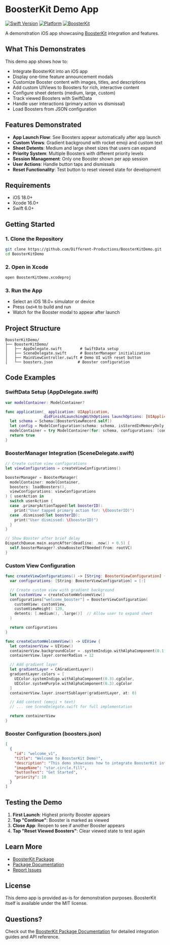 # BoosterKit Demo App

[![Swift Version](https://img.shields.io/badge/Swift-6.0-orange.svg)](https://swift.org)
[![Platform](https://img.shields.io/badge/platform-iOS%2018.0+-blue.svg)](https://developer.apple.com/ios/)
[![BoosterKit](https://img.shields.io/badge/BoosterKit-Package-brightgreen.svg)](https://github.com/Different-Productions/BoosterKit)

A demonstration iOS app showcasing [BoosterKit](https://github.com/Different-Productions/BoosterKit) integration and features.

## What This Demonstrates

This demo app shows how to:
- Integrate BoosterKit into an iOS app
- Display one-time feature announcement modals
- Customize Booster content with images, titles, and descriptions
- Add custom UIViews to Boosters for rich, interactive content
- Configure sheet detents (medium, large, custom)
- Track viewed Boosters with SwiftData
- Handle user interactions (primary action vs dismissal)
- Load Boosters from JSON configuration

## Features Demonstrated

- **App Launch Flow**: See Boosters appear automatically after app launch
- **Custom Views**: Gradient background with rocket emoji and custom text
- **Sheet Detents**: Medium and large sheet sizes that users can expand
- **Priority System**: Multiple Boosters with different priority levels
- **Session Management**: Only one Booster shown per app session
- **User Actions**: Handle button taps and dismissals
- **Reset Functionality**: Test button to reset viewed state for development

## Requirements

- iOS 18.0+
- Xcode 16.0+
- Swift 6.0+

## Getting Started

### 1. Clone the Repository

```bash
git clone https://github.com/Different-Productions/BoosterKitDemo.git
cd BoosterKitDemo
```

### 2. Open in Xcode

```bash
open BoosterKitDemo.xcodeproj
```

### 3. Run the App

- Select an iOS 18.0+ simulator or device
- Press `Cmd+R` to build and run
- Watch for the Booster modal to appear after launch

## Project Structure

```
BoosterKitDemo/
├── BoosterKitDemo/
│   ├── AppDelegate.swift        # SwiftData setup
│   ├── SceneDelegate.swift      # BoosterManager initialization
│   ├── MainViewController.swift # Demo UI with reset button
│   └── boosters.json           # Booster configuration
```

## Code Examples

### SwiftData Setup (AppDelegate.swift)

```swift
var modelContainer: ModelContainer?

func application(_ application: UIApplication,
                 didFinishLaunchingWithOptions launchOptions: [UIApplication.LaunchOptionsKey: Any]?) -> Bool {
  let schema = Schema([BoosterViewRecord.self])
  let config = ModelConfiguration(schema: schema, isStoredInMemoryOnly: false)
  modelContainer = try ModelContainer(for: schema, configurations: [config])
  return true
}
```

### BoosterManager Integration (SceneDelegate.swift)

```swift
// Create custom view configurations
let viewConfigurations = createViewConfigurations()

boosterManager = BoosterManager(
  modelContainer: modelContainer,
  boosters: loadBoosters(),
  viewConfigurations: viewConfigurations
) { userAction in
  switch userAction {
  case .primaryActionTapped(let boosterID):
    print("User tapped primary action for: \(boosterID)")
  case .dismissed(let boosterID):
    print("User dismissed: \(boosterID)")
  }
}

// Show Booster after brief delay
DispatchQueue.main.asyncAfter(deadline: .now() + 0.5) {
  self.boosterManager?.showBoosterIfNeeded(from: rootVC)
}
```

### Custom View Configuration

```swift
func createViewConfigurations() -> [String: BoosterViewConfiguration] {
  var configurations: [String: BoosterViewConfiguration] = [:]

  // Create custom view with gradient background
  let customView = createCustomWelcomeView()
  configurations["welcome_booster"] = BoosterViewConfiguration(
    customView: customView,
    customViewHeight: 120,
    detents: [.medium(), .large()]  // Allow user to expand sheet
  )

  return configurations
}

func createCustomWelcomeView() -> UIView {
  let containerView = UIView()
  containerView.backgroundColor = .systemIndigo.withAlphaComponent(0.1)
  containerView.layer.cornerRadius = 12

  // Add gradient layer
  let gradientLayer = CAGradientLayer()
  gradientLayer.colors = [
    UIColor.systemIndigo.withAlphaComponent(0.3).cgColor,
    UIColor.systemPurple.withAlphaComponent(0.3).cgColor
  ]
  containerView.layer.insertSublayer(gradientLayer, at: 0)

  // Add content (emoji + text)
  // ... see SceneDelegate.swift for full implementation

  return containerView
}
```

### Booster Configuration (boosters.json)

```json
[
  {
    "id": "welcome_v1",
    "title": "Welcome to BoosterKit Demo!",
    "description": "This demo showcases how to integrate BoosterKit into your iOS app.",
    "imageName": "star.circle.fill",
    "buttonText": "Get Started",
    "priority": 10
  }
]
```

## Testing the Demo

1. **First Launch**: Highest priority Booster appears
2. **Tap "Continue"**: Booster is marked as viewed
3. **Close App**: Reopen to see if another Booster appears
4. **Tap "Reset Viewed Boosters"**: Clear viewed state to test again

## Learn More

- [BoosterKit Package](https://github.com/Different-Productions/BoosterKit)
- [Package Documentation](https://github.com/Different-Productions/BoosterKit#readme)
- [Report Issues](https://github.com/Different-Productions/BoosterKit/issues)

## License

This demo app is provided as-is for demonstration purposes. BoosterKit itself is available under the MIT license.

## Questions?

Check out the [BoosterKit Package Documentation](https://github.com/Different-Productions/BoosterKit#readme) for detailed integration guides and API reference.
